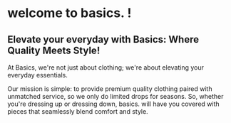 # welcome to basics. !
## Elevate your everyday with Basics: Where Quality Meets Style!
At Basics, we're not just about clothing; we're about elevating your everyday essentials. <br>

Our mission is simple: to provide premium quality clothing paired with unmatched service, so we only do limited drops for seasons. So, whether you're dressing up or dressing down, basics. will have you covered with pieces that seamlessly blend comfort and style.


